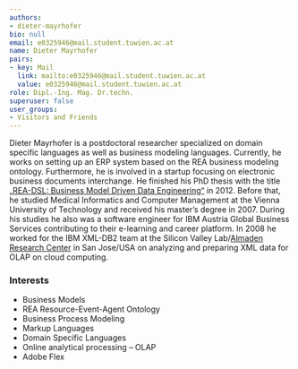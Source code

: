 ```yaml
---
authors:
- dieter-mayrhofer
bio: null
email: e0325946@mail.student.tuwien.ac.at
name: Dieter Mayrhofer
pairs:
- key: Mail
  link: mailto:e0325946@mail.student.tuwien.ac.at
  value: e0325946@mail.student.tuwien.ac.at
role: Dipl.-Ing. Mag. Dr.techn.
superuser: false
user_groups:
- Visitors and Friends
---
```


Dieter Mayrhofer is a postdoctoral researcher specialized on domain specific languages as well as business modeling languages. Currently, he works on setting up an ERP system based on the REA business modeling ontology. Furthermore, he is involved in a startup focusing on electronic business documents interchange. He finished his PhD thesis with the title [„REA-DSL: Business Model Driven Data Engineering“](http://www.big.tuwien.ac.at/teaching/theses/71) in 2012. Before that, he studied Medical Informatics and Computer Management at the Vienna University of Technology and received his master’s degree in 2007. During his studies he also was a software engineer for IBM Austria Global Business Services contributing to their e-learning and career platform. In 2008 he worked for the IBM XML-DB2 team at the Silicon Valley Lab/[Almaden Research Center](http://www.almaden.ibm.com/) in San Jose/USA on analyzing and preparing XML data for OLAP on cloud computing.

### Interests

*   Business Models
*   REA Resource-Event-Agent Ontology
*   Business Process Modeling
*   Markup Languages
*   Domain Specific Languages
*   Online analytical processing – OLAP
*   Adobe Flex